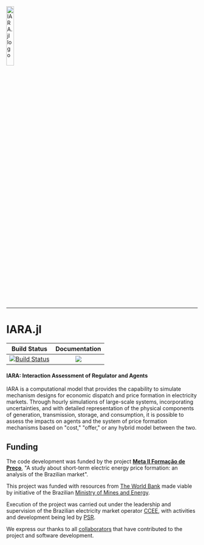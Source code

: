 <picture>
  <source media="(prefers-color-scheme: light)" srcset="https://psrenergy.github.io/IARA.jl/dev/assets/iara-logo-light-mode.png">
  <source media="(prefers-color-scheme: dark)" srcset="https://psrenergy.github.io/IARA.jl/dev/assets/iara-logo-dark-mode.png">
  <img alt="IARA.jl logo" width="20%">
</picture>

---

# IARA.jl

[build-img]: https://github.com/psrenergy/IARA.jl/actions/workflows/test.yml/badge.svg
[build-url]: https://github.com/psrenergy/IARA.jl/actions/workflows/test.yml

[docs-img]: https://img.shields.io/badge/docs-latest-blue.svg
[docs-url]: https://psrenergy.github.io/IARA.jl/dev/

| **Build Status** | **Documentation** |
|:-----------------:|:-----------------:|
| [![Build Status][build-img]][build-url] | [![][docs-img]][docs-url] |

#### IARA: Interaction Assessment of Regulator and Agents

IARA is a computational model that provides the capability to simulate mechanism designs for economic dispatch and price formation in electricity markets. Through hourly simulations of large-scale systems, incorporating uncertainties, and with detailed representation of the physical components of generation, transmission, storage, and consumption, it is possible to assess the impacts on agents and the system of price formation mechanisms based on "cost," "offer," or any hybrid model between the two.

## Funding 

The code development was funded by the project [**Meta II Formação de Preço**](https://www.meta2formacaodepreco.com.br/), "A study about short-term electric energy price formation: an analysis of the Brazilian market".

This project was funded with resources from [The World Bank](https://www.worldbank.org/) made viable by initiative of the Brazilian [Ministry of Mines and Energy](https://www.gov.br/mme/pt-br).

Execution of the project was carried out under the leadership and supervision of the Brazilian electricity market operator [CCEE](https://www.ccee.org.br/), with activities and development being led by [PSR](https://www.psr-inc.com/en/).

We express our thanks to all [collaborators](https://www.meta2formacaodepreco.com.br/colaboracoes) that have contributed to the project and software development.
